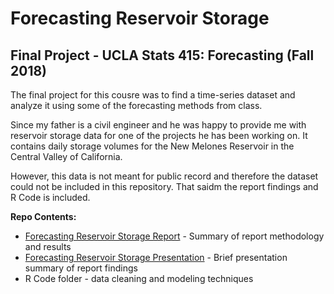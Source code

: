 # Forecasting Reservoir Storage

## Final Project - UCLA Stats 415: Forecasting (Fall 2018)


The final project for this cousre was to find a time-series dataset and analyze it using some of the forecasting methods from class.

Since my father is a civil engineer and he was happy to provide me with reservoir storage data for one of the projects he has been working on. It contains daily storage volumes for the New Melones Reservoir in the Central Valley of California.

However, this data is not meant for public record and therefore the dataset could not be included in this repository. That saidm the report findings and R Code is included.

**Repo Contents:**
* [Forecasting Reservoir Storage Report](https://github.com/guy-dotan/ucla-mas415-final/blob/master/Forecasting%20Reservoir%20Storage%20Report.pdf) - Summary of report methodology and results
* [Forecasting Reservoir Storage Presentation](https://github.com/guy-dotan/ucla-mas415-final/blob/master/Forecasting%20Reservoir%20Storage%20Presentation.pdf) - Brief presentation summary of report findings 
* R Code folder - data cleaning and modeling techniques